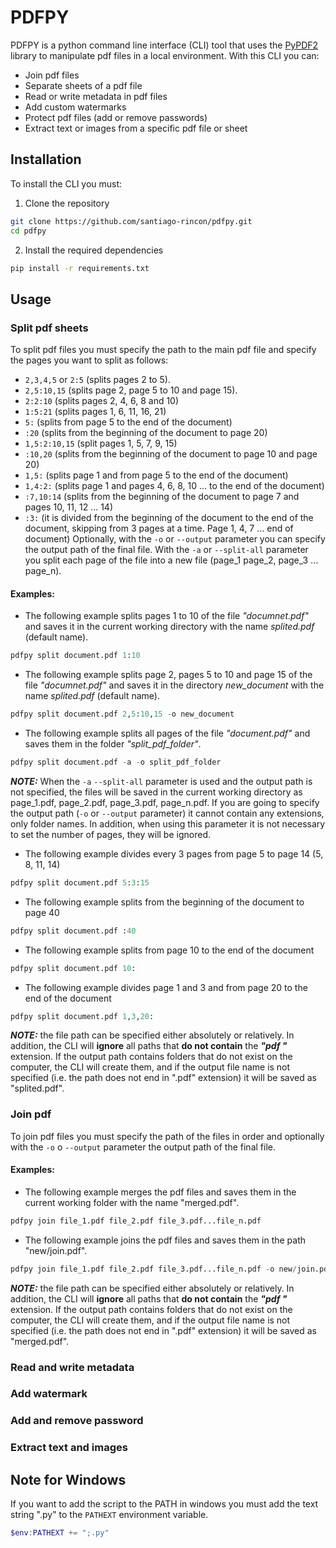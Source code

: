 # PDFPY
PDFPY is a python command line interface (CLI) tool that uses the [PyPDF2](https://pypdf2.readthedocs.io/en/3.0.0/index.html) library to manipulate pdf files in a local environment. With this CLI you can:
- Join pdf files
- Separate sheets of a pdf file
- Read or write metadata in pdf files
- Add custom watermarks
- Protect pdf files (add or remove passwords)
- Extract text or images from a specific pdf file or sheet
## Installation 
To install the CLI you must:
1. Clone the repository
```bash
git clone https://github.com/santiago-rincon/pdfpy.git
cd pdfpy
```
2. Install the required dependencies
```bash
pip install -r requirements.txt
```
## Usage
### Split pdf sheets
To split pdf files you must specify the path to the main pdf file and specify the pages you want to split as follows:
- `2,3,4,5` or `2:5` (splits pages 2 to 5).
- `2,5:10,15` (splits page 2, page 5 to 10 and page 15).
- `2:2:10` (splits pages 2, 4, 6, 8 and 10)
- `1:5:21` (splits pages 1, 6, 11, 16, 21)
- `5:` (splits from page 5 to the end of the document)
- `:20` (splits from the beginning of the document to page 20)
- `1,5:2:10,15` (split pages 1, 5, 7, 9, 15)
- `:10,20` (splits from the beginning of the document to page 10 and page 20)
- `1,5:` (splits page 1 and from page 5 to the end of the document)
- `1,4:2:` (splits page 1 and pages 4, 6, 8, 10 ... to the end of the document)
- `:7,10:14` (splits from the beginning of the document to page 7 and pages 10, 11, 12 ... 14)
- `:3:` (it is divided from the beginning of the document to the end of the document, skipping from 3 pages at a time. Page 1, 4, 7 ... end of document)
Optionally, with the `-o` or `--output` parameter you can specify the output path of the final file.
With the `-a` or `--split-all` parameter you split each page of the file into a new file (page_1 page_2, page_3 ... page_n).
#### Examples:
- The following example splits pages 1 to 10 of the file *"documnet.pdf"* and saves it in the current working directory with the name *splited.pdf* (default name).
```python
pdfpy split document.pdf 1:10
```
- The following example splits page 2, pages 5 to 10 and page 15 of the file *"documnet.pdf"* and saves it in the directory *new_document* with the name *splited.pdf* (default name).
```python
pdfpy split document.pdf 2,5:10,15 -o new_document
```
- The following example splits all pages of the file *"document.pdf"* and saves them in the folder *"split_pdf_folder"*.
```python
pdfpy split document.pdf -a -o split_pdf_folder
```
***NOTE:*** When the `-a` `--split-all` parameter is used and the output path is not specified, the files will be saved in the current working directory as page_1.pdf, page_2.pdf, page_3.pdf, page_n.pdf. If you are going to specify the output path (`-o` or `--output` parameter) it cannot contain any extensions, only folder names. In addition, when using this parameter it is not necessary to set the number of pages, they will be ignored.
- The following example divides every 3 pages from page 5 to page 14 (5, 8, 11, 14)
```python
pdfpy split document.pdf 5:3:15
```
- The following example splits from the beginning of the document to page 40 
```python
pdfpy split document.pdf :40
```
- The following example splits from page 10 to the end of the document
```python
pdfpy split document.pdf 10:
```
- The following example divides page 1 and 3 and from page 20 to the end of the document
```python
pdfpy split document.pdf 1,3,20:
```
***NOTE:*** the file path can be specified either absolutely or relatively. In addition, the CLI will **ignore** all paths that **do not contain** the ***"pdf "*** extension. If the output path contains folders that do not exist on the computer, the CLI will create them, and if the output file name is not specified (i.e. the path does not end in ".pdf" extension) it will be saved as "splited.pdf".
### Join pdf
To join pdf files you must specify the path of the files in order and optionally with the `-o` o `--output` parameter the output path of the final file.
#### Examples:
- The following example merges the pdf files and saves them in the current working folder with the name "merged.pdf". 
```python
pdfpy join file_1.pdf file_2.pdf file_3.pdf...file_n.pdf
```
- The following example joins the pdf files and saves them in the path "new/join.pdf". 
```python
pdfpy join file_1.pdf file_2.pdf file_3.pdf...file_n.pdf -o new/join.pdf
```
***NOTE:*** the file path can be specified either absolutely or relatively. In addition, the CLI will **ignore** all paths that **do not contain** the ***"pdf "*** extension. If the output path contains folders that do not exist on the computer, the CLI will create them, and if the output file name is not specified (i.e. the path does not end in ".pdf" extension) it will be saved as "merged.pdf".
### Read and write metadata

### Add watermark

### Add and remove password

### Extract text and images

## Note for Windows
If you want to add the script to the PATH in windows you must add the text string ".py" to the `PATHEXT` environment variable.

```powershell
$env:PATHEXT += ";.py"
```

